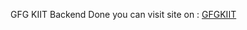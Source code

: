 GFG KIIT Backend Done
you can visit site on : <a href="https://gfgkiit.co" target="_blank">GFGKIIT</a>
